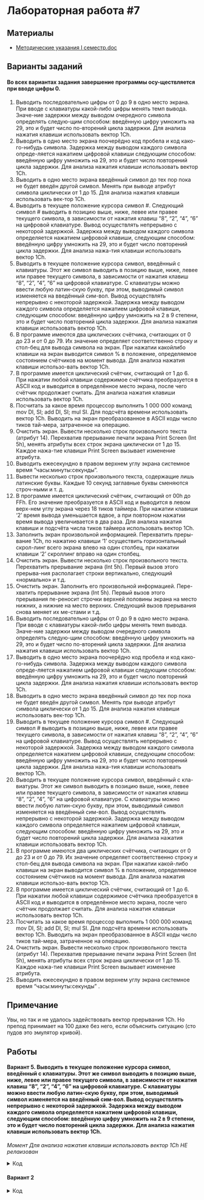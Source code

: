 # Лабораторная работа #7

## Материалы

* [Методические указания I семестр.doc](../%D0%9C%D0%B5%D1%82%D0%BE%D0%B4%D0%B8%D1%87%D0%B5%D1%81%D0%BA%D0%B8%D0%B5%20%D1%83%D0%BA%D0%B0%D0%B7%D0%B0%D0%BD%D0%B8%D1%8F%20I%20%D1%81%D0%B5%D0%BC%D0%B5%D1%81%D1%82%D1%80.doc)

## Варианты заданий

#### Во всех вариантах задания завершение программы осу-ществляется при вводе цифры 0.

1.	Выводить последовательно цифры от 0 до 9 в одно место экрана. При вводе с клавиатуры какой-либо цифры менять темп вывода. Значе-ние задержки между выводом очередного символа определять следую-щим способом: введённую цифру умножить на 29, это и будет число по-вторений цикла задержки. Для анализа нажатия клавиши использовать вектор 1Ch.
2.	Выводить в одно место экрана поочерёдно код пробела и код како-го-нибудь символа. Задержка между выводом каждого символа опреде-ляется нажатием цифровой клавиши следующим способом: введённую цифру умножить на 29, это и будет число повторений цикла задержки. Для анализа нажатия клавиши использовать вектор 1Ch.
3.	Выводить в одно место экрана введённый символ до тех пор пока не будет введён другой символ. Менять при выводе атрибут символа циклически от 1 до 15. Для анализа нажатия клавиши использовать век-тор 1Ch.
4.	Выводить в текущее положение курсора символ #. Следующий символ # выводить в позицию выше, ниже, левее или правее текущего символа, в зависимости от нажатия клавиш “8”, “2”, “4”, “6” на цифровой клавиатуре. Вывод осуществлять непрерывно с некоторой задержкой. Задержка между выводом каждого символа определяется нажатием цифровой клавиши, следующим способом: введённую цифру умножить на 29, это и будет число повторений цикла задержки. Для анализа нажа-тия клавиши использовать вектор 1Ch.
5.	Выводить в текущее положение курсора символ, введённый с клавиатуры. Этот же символ выводить в позицию выше, ниже, левее или правее текущего символа, в зависимости от нажатия клавиш “8”, “2”, “4”, “6” на цифровой клавиатуре. С клавиатуры можно ввести любую латин-скую букву, при этом, выводимый символ изменяется на введённый сим-вол. Вывод осуществлять непрерывно с некоторой задержкой. Задержка между выводом каждого символа определяется нажатием цифровой клавиши, следующим способом: введённую цифру умножить на 2 в 9 степени, это и будет число повторений цикла задержки. Для анализа нажатия клавиши использовать вектор 1Ch.
6.	В программе имеются два циклических счётчика, считающих от 0 до 23 и от 0 до 79. Их значение определяет соответственно строку и стол-бец для вывода символа на экран. При нажатии какойлибо клавиши на экран выводится символ % в положение, определяемое состоянием счётчиков на момент вывода. Для анализа нажатия клавиши использо-вать вектор 1Ch.
7.	В программе имеется циклический счётчик, считающий от 1 до 6. При нажатии любой клавиши содержимое счётчика преобразуется в ASCII код и выводится в определённое место экрана, после чего счётчик продолжает считать. Для анализа нажатия клавиши использовать вектор 1Ch.
8.	Посчитать за какое время процессор выполнить 1 000 000 команд mov DI, SI; add DI, SI; mul SI. Для подсчёта времени использовать вектор 1Ch. Выводить на экран преобразованное в ASCII коды число тиков тай-мера, затраченное на операцию.
9.	Очистить экран. Вывести несколько строк произвольного текста (атрибут 14). Перехватив прерывание печати экрана Print Screen (Int 5h), менять атрибуты всех строк экрана циклически от 1 до 15. Каждое нажа-тие клавиши Print Screen вызывает изменение атрибута.
10.	Выводить ежесекундно в правом верхнем углу экрана системное время “часы:минуты:секунды”.
11.	Вывести несколько строк произвольного текста, содержащие лишь латинские буквы. Каждые 10 секунд заглавные буквы сменяются строч-ными и т. д.
12.	В программе имеется циклический счётчик, считающий от 00h до FFh. Его значение преобразуется в ASCII код и выводится в левом верх-нем углу экрана через 18 тиков таймера. При нажатии клавиши ‘2’ время вывода уменьшается вдвое, а при повторном нажатии время вывода увеличивается в два раза. Для анализа нажатия клавиши и подсчёта числа тиков таймера использовать вектор 1Ch.
13.	Заполнить экран произвольной информацией. Перехватить преры-вание 1Ch, по нажатию клавиши ‘1’ осуществить горизонтальный скрол-линг всего экрана влево на один столбец, при нажатии клавиши ‘2’ скроллинг вправо на один столбец.
14.	Очистить экран. Вывести несколько строк произвольного текста. Перехватить прерывание экрана (Int 5h). Первый вызов этого прерыва-ния располагает строки вертикально, следующий «нормально» и т.д.
15.	Очистить экран. Заполнить его произвольной информацией. Пере-хватить прерывание экрана (Int 5h). Первый вызов этого прерывания пе-реносит строчки верхней половины экрана на место нижних, а нижние на место верхних. Следующий вызов прерывания снова меняет их ме-стами и т.д.
16.	Выводить последовательно цифры от 0 до 9 в одно место экрана. При вводе с клавиатуры какой-либо цифры менять темп вывода. Значе-ние задержки между выводом очередного символа определять следую-щим способом: введённую цифру умножить на 29, это и будет число по-вторений цикла задержки. Для анализа нажатия клавиши использовать вектор 1Ch.
17.	Выводить в одно место экрана поочерёдно код пробела и код како-го-нибудь символа. Задержка между выводом каждого символа опреде-ляется нажатием цифровой клавиши следующим способом: введённую цифру умножить на 29, это и будет число повторений цикла задержки. Для анализа нажатия клавиши использовать вектор 1Ch.
18.	Выводить в одно место экрана введённый символ до тех пор пока не будет введён другой символ. Менять при выводе атрибут символа циклически от 1 до 15. Для анализа нажатия клавиши использовать век-тор 1Ch.
19.	Выводить в текущее положение курсора символ #. Следующий символ # выводить в позицию выше, ниже, левее или правее текущего символа, в зависимости от нажатия клавиш “8”, “2”, “4”, “6” на цифровой клавиатуре. Вывод осуществлять непрерывно с некоторой задержкой. Задержка между выводом каждого символа определяется нажатием цифровой клавиши, следующим способом: введённую цифру умножить на 29, это и будет число повторений цикла задержки. Для анализа нажа-тия клавиши использовать вектор 1Ch.
20.	Выводить в текущее положение курсора символ, введённый с кла-виатуры. Этот же символ выводить в позицию выше, ниже, левее или правее текущего символа, в зависимости от нажатия клавиш “8”, “2”, “4”, “6” на цифровой клавиатуре. С клавиатуры можно ввести любую латин-скую букву, при этом, выводимый символ изменяется на введённый сим-вол. Вывод осуществлять непрерывно с некоторой задержкой. Задержка между выводом каждого символа определяется нажатием цифровой клавиши, следующим способом: введённую цифру умножить на 29, это и будет число повторений цикла задержки. Для анализа нажатия клавиши использовать вектор 1Ch.
21.	В программе имеются два циклических счётчика, считающих от 0 до 23 и от 0 до 79. Их значение определяет соответственно строку и стол-бец для вывода символа на экран. При нажатии какой-либо клавиши на экран выводится символ % в положение, определяемое состоянием счётчиков на момент вывода. Для анализа нажатия клавиши использо-вать вектор 1Ch.
22.	В программе имеется циклический счётчик, считающий от 1 до 6. При нажатии любой клавиши содержимое счётчика преобразуется в ASCII код и выводится в определённое место экрана, после чего счётчик продолжает считать. Для анализа нажатия клавиши использовать вектор 1Ch.
23.	Посчитать за какое время процессор выполнить 1 000 000 команд mov DI, SI; add DI, SI; mul SI. Для подсчёта времени использовать вектор 1Ch. Выводить на экран преобразованное в ASCII коды число тиков тай-мера, затраченное на операцию.
24.	Очистить экран. Вывести несколько строк произвольного текста (атрибут 14). Перехватив прерывание печати экрана Print Screen (Int 5h), менять атрибуты всех строк экрана циклически от 1 до 15. Каждое нажа-тие клавиши Print Screen вызывает изменение атрибута.
25.	Выводить ежесекундно в правом верхнем углу экрана системное время “часы:минуты:секунды” .

## Примечание

Увы, но так и не удалось задействовать вектор прерывания 1Ch. Но препод принимает на 100 даже без него, если объяснить ситуацию (сто пудов это эмулятор кривой).

## Работы

#### Вариант 5. Выводить в текущее положение курсора символ, введённый с клавиатуры. Этот же символ выводить в позицию выше, ниже, левее или правее текущего символа, в зависимости от нажатия клавиш “8”, “2”, “4”, “6” на цифровой клавиатуре. С клавиатуры можно ввести любую латин-скую букву, при этом, выводимый символ изменяется на введённый сим-вол. Вывод осуществлять непрерывно с некоторой задержкой. Задержка между выводом каждого символа определяется нажатием цифровой клавиши, следующим способом: введённую цифру умножить на 2 в 9 степени, это и будет число повторений цикла задержки. Для анализа нажатия клавиши использовать вектор 1Ch.

*Момент Для анализа нажатия клавиши использовать вектор 1Ch НЕ релаизован*
<details>
  <summary>Код</summary>
  
  #### Примечание.
  Задержка 2 в 9 степени оказалась слишком большой для нашего медленного эмулятора, поэтому я сделал на 2 в степени 2
  
  ```asm
  .MODEL SMALL
.STACK 100h

.DATA
    current_row db 10
    current_col db 10
    char_input db ' '
    output_char db ' '
    
    stop_msg db 0dh,0ah, "----Stop----", 0dh,0ah, "$"

.CODE
start:
    mov ax, @data
    mov ds, ax

    ; начальные модификации позиции курсора
    mov current_col, 1
    mov current_row, 1

    ; установка обработчика прерывания клавиатуры (не раб)
    ;mov ah, 25h
    ;mov al, 1Ch
    ;lea dx, keyboard_handler
    ;int 21h

    loop:
        ; ставим курсор на правильное место
        mov ah, 2
        mov dl, current_col
        mov dh, current_row
        int 10h

        ; ввод символа
        mov ah, 00h
        int 16h
        mov char_input, al

        call keyboard_handler

        jmp loop


keyboard_handler proc
    
    ; обработчик прерывания клавиатуры
    cmp char_input, 38h ; клавиша "8"
    je up
    cmp char_input, 32h ; клавиша "2"
    je down
    cmp char_input, 34h ; клавиша "4"
    je left
    cmp char_input, 36h ; клавиша "6"
    je right
    cmp char_input, 30h ; клавиша "0"
    je exit_program

    mov al, char_input  ; если это символ
    mov output_char, al

    return:
        ; вывод символа в нужную позицию
        mov ah, 02h
        mov dl, output_char
        int 21h
    ret ; для 1Ch тут нужно писать iret


up:
    ; установка новой позиции вывода символа
    mov ah, 2
    sub current_row, 1
    mov dl, current_col
    mov dh, current_row
    int 10h
    
    ; цикл задержки
    xor cx, cx
    mov cl, 8h
    shl cx, 2 ; умножаю на 2 в 9 степени (сдвиг влево на 9)
    up_delay_loop:
        nop
        loop up_delay_loop

    jmp return

down:
    ; установка новой позиции вывода символа
    mov ah, 2
    add current_row, 1
    mov dl, current_col
    mov dh, current_row
    int 10h
    
    ; цикл задержки
    xor cx, cx
    mov cl, 2h
    shl cx, 2 ; умножаю на 2 в 9 степени (сдвиг влево на 9)
    down_delay_loop:
        nop
        loop down_delay_loop

    jmp return

left:
    ; установка новой позиции вывода символа
    mov ah, 2
    sub current_col, 1
    mov dl, current_col
    mov dh, current_row
    int 10h
    
    ; цикл задержки
    xor cx, cx
    mov cl, 4h
    shl cx, 2 ; умножаю на 2 в 9 степени (сдвиг влево на 9)
    left_delay_loop:
        nop
        loop left_delay_loop

    jmp return

right:
    ; установка новой позиции вывода символа
    mov ah, 2
    add current_col, 1
    mov dl, current_col
    mov dh, current_row
    int 10h

    ; цикл задержки
    xor cx, cx
    mov cl, 6h
    shl cx, 2 ; умножаю на 2 в 9 степени (сдвиг влево на 9)
    right_delay_loop:
        nop
        loop right_delay_loop

    jmp return 

keyboard_handler endp


exit_program:
    ; выводим сообщение о том, что программа завершается
    mov ah, 09h
    lea dx, stop_msg
    int 21h

    mov ah, 4Ch     ; выходим из программы
    int 21h         ; и передаём управление потоком обратно MS DOS

end start

  ```
  
  
</details> 


#### Вариант 2

<details>
  <summary>Код</summary>
  
  ```asm
.model small
.data
    letter db 2, ?, dup('$')
    char1  db "20h$"
    char2  db "10h$"    
    delay  db 10h
        
.code
    mov ax, @data    
    mov ds, ax 
    
    mov ax, 3
    int 10h  
             

mainland:

    lea dx, char1
    mov ah, 09h   
    int 21h      
            
    call sleep
                 
    mov ax, 3
    int 10h             
                 
    lea dx, char2
    mov ah, 09h    
    int 21h   
    
    call sleep
    
    mov ax, 3
    int 10h 
    
    jmp mainland
         
         
sleep proc
    
    mov ah, 01h
    int 16h
    jz next
    
    mov ah, 00h
    int 16h
    
    sub al, 30
    mov byte ptr [delay], al 
    
    next:
    
    xor ax, ax
    mov cl, [delay]
    
    shl cx, 2
    
    lo:
        loop lo
        
    ret    
    
    
    
sleep endp             


exit:
    mov ah, 4Ch    
    int 21h         
end


  ```
  
  
</details> 

